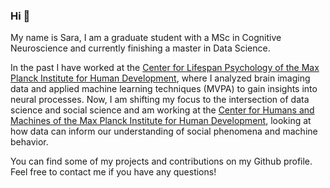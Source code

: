 ### Hi 👋

My name is Sara, I am a graduate student with a MSc in Cognitive Neuroscience and currently finishing a master in Data Science.

In the past I have worked at the [Center for Lifespan Psychology of the Max Planck Institute for Human Development](https://www.mpib-berlin.mpg.de/research/research-centers/lifespan-psychology), where I analyzed brain imaging data and applied machine learning techniques (MVPA) to gain insights into neural processes. Now, I am shifting my focus to the intersection of data science and social science and am working at the [Center for Humans and Machines of the Max Planck Institute for Human Development](https://www.mpib-berlin.mpg.de/chm), looking at how data can inform our understanding of social phenomena and machine behavior.

You can find some of my projects and contributions on my Github profile. Feel free to contact me if you have any questions!
